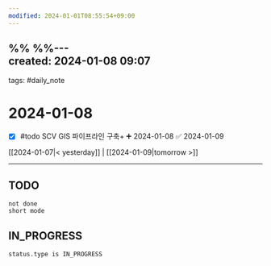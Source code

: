 ```yaml
---
modified: 2024-01-01T08:55:54+09:00
---
```

%%  %%---  
created: 2024-01-08 09:07  
---  
tags: #daily_note  
  
# 2024-01-08  
- [x] #todo SCV GIS  파이프라인 구축+ ➕ 2024-01-08 ✅ 2024-01-09

  
[[2024-01-07|< yesterday]] | [[2024-01-09|tomorrow >]]  
  
---  
## TODO
```tasks  
not done  
short mode  
```

## IN_PROGRESS
```tasks  
status.type is IN_PROGRESS
```
